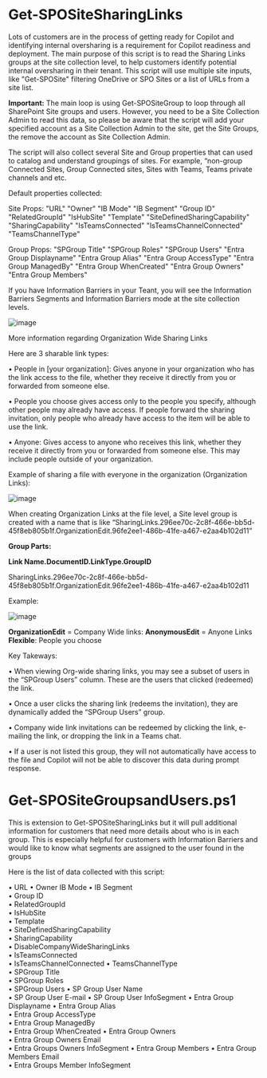 # Get-SPOSiteSharingLinks

Lots of customers are in the process of getting ready for Copilot and identifying internal oversharing is a requirement for Copilot readiness and deployment. The main purpose of this script is to read the Sharing Links groups at the site collection level, to help customers identify potential internal oversharing in their tenant.
This script will use multiple site inputs, like "Get-SPOSite" filtering OneDrive or SPO Sites or a list of URLs from a site list.

**Important:** The main loop is using Get-SPOSiteGroup to loop through all SharePoint Site groups and users. However, you need to be a Site Collection Admin to read this data, so please be aware that the script will add your specified account as a Site Collection Admin to the site, get the Site Groups, the remove the account as Site Collection Admin.

The script will also collect several Site and Group properties that can used to catalog and understand groupings of sites. For example,  “non-group Connected Sites, Group Connected sites, Sites with Teams, Teams private channels and etc.

Default properties collected:

Site Props:
"URL"
"Owner" 
"IB Mode"
"IB Segment"
"Group ID" 
"RelatedGroupId"
"IsHubSite"
"Template"
"SiteDefinedSharingCapability"
"SharingCapability"
"IsTeamsConnected"
"IsTeamsChannelConnected"
"TeamsChannelType"
  

Group Props:
"SPGroup Title"
"SPGroup Roles"
"SPGroup Users"
"Entra Group Displayname"
"Entra Group Alias"
"Entra Group AccessType"
"Entra Group ManagedBy"
"Entra Group WhenCreated"
"Entra Group Owners"
"Entra Group Members"

If you have Information Barriers in your Teant, you will see the Information Barriers Segments and Information Barriers mode at the site collection levels.


![image](https://github.com/mikelee1313/Get-SPOSiteSharingLinks/assets/62190454/5fa98621-4594-4c7d-a39a-671ded1387af)


More information regarding Organization Wide Sharing Links

Here are 3 sharable link types:

•	People in [your organization]:  Gives anyone in your organization who has the link access to the file, whether they receive it directly from you or forwarded from someone else.

•	People you choose gives access only to the people you specify, although other people may already have access. If people forward the sharing invitation, only people who already have access to the item will be able to use the link.  

•	Anyone:  Gives access to anyone who receives this link, whether they receive it directly from you or forwarded from someone else. This may include people outside of your organization.

Example of sharing a file with everyone in the organization (Organization Links):

![image](https://github.com/mikelee1313/Get-SPOSiteSharingLinks/assets/62190454/a2de2d50-0c73-40b5-9089-282cf7d386d9)

When creating Organization Links at the file level, a Site level group is created with a name that is like “SharingLinks.296ee70c-2c8f-466e-bb5d-45f8eb805b1f.OrganizationEdit.96fe2ee1-486b-41fe-a467-e2aa4b102d11”

**Group Parts:**

**Link Name.DocumentID.LinkType.GroupID**

SharingLinks.296ee70c-2c8f-466e-bb5d-45f8eb805b1f.OrganizationEdit.96fe2ee1-486b-41fe-a467-e2aa4b102d11


Example:

![image](https://github.com/mikelee1313/Get-SPOSiteSharingLinks/assets/62190454/e2e05093-2a48-49a1-99d7-84b0205b1280)

**OrganizationEdit** = Company Wide links:
**AnonymousEdit** = Anyone Links
**Flexible**: People you choose

Key Takeways:

•	When viewing Org-wide sharing links, you may see a subset of users in the “SPGroup Users” column. These are the users that clicked (redeemed) the link. 

•	Once a user clicks the sharing link (redeems the invitation), they are dynamically added the “SPGroup Users” group. 

•	Company wide link invitations can be redeemed by clicking the link, e-mailing the link, or dropping the link in a Teams chat.

•	If a user is not listed this group, they will not automatically have access to the file and Copilot will not be able to discover this data during prompt response.


# Get-SPOSiteGroupsandUsers.ps1

This is extension to Get-SPOSiteSharingLinks but it will pull additional information for customers that need more details about who is in each group. This is especially helpful for customers with Information Barriers and would like to know what segments are assigned to the user found in the groups

Here is the list of data collected with this script:

•	URL	
•	Owner	IB Mode	
•	IB Segment	
•	Group ID	
•	RelatedGroupId	
•	IsHubSite	
•	Template	
•	SiteDefinedSharingCapability	
•	SharingCapability	
•	DisableCompanyWideSharingLinks	
•	IsTeamsConnected	
•	IsTeamsChannelConnected	
•	TeamsChannelType	
•	SPGroup Title	
•	SPGroup Roles	
•	SPGroup Users
•	SP Group User Name	
•	SP Group User E-mail
•	SP Group User InfoSegment
•	Entra Group Displayname	
•	Entra Group Alias	
•	Entra Group AccessType	
•	Entra Group ManagedBy	
•	Entra Group WhenCreated	
•	Entra Group Owners	
•	Entra Group Owners Email	
•	Entra Groups Owners InfoSegment	
•	Entra Group Members	
•	Entra Group Members Email	
•	Entra Groups Member InfoSegment


